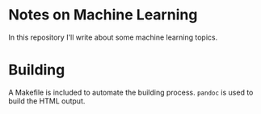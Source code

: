 # Notes on Machine Learning

In this repository I'll write about some machine learning topics.

# Building

A Makefile is included to automate the building process. ``pandoc`` is used to build the HTML output. 

